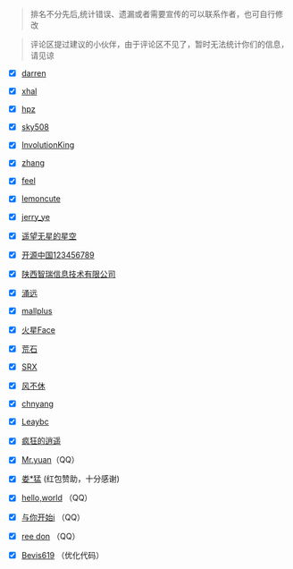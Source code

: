 
> 排名不分先后,统计错误、遗漏或者需要宣传的可以联系作者，也可自行修改

> 评论区提过建议的小伙伴，由于评论区不见了，暂时无法统计你们的信息，请见谅

- [x] [darren](https://gitee.com/ydq)
- [x] [xhal](https://gitee.com/xhal)
- [x] [hpz](https://gitee.com/hpz120)
- [x] [sky508](https://gitee.com/sky508)
- [x] [InvolutionKing](https://gitee.com/wwstudy)
- [x] [zhang](https://gitee.com/xinsen)
- [x] [feel](https://gitee.com/xujiahuim)
- [x] [lemoncute](https://gitee.com/mingkai_lemon)
- [x] [jerry_ye](https://gitee.com/jerry_ye)
- [x] [遥望无星的星空](https://gitee.com/qq1738328987)
- [x] [开源中国123456789](https://gitee.com/objectboy)
- [x] [陕西智瑞信息技术有限公司](https://gitee.com/xionglz)
- [x] [涌远](https://gitee.com/xinjinbao)
- [x] [mallplus](https://gitee.com/catshen)
- [x] [火星Face](https://gitee.com/netlomin)
- [x] [荒石](https://gitee.com/lycvip)
- [x] [SRX](https://gitee.com/GetOver)
- [x] [风不休](https://gitee.com/dreign)
- [x] [chnyang](https://gitee.com/chnyang)
- [x] [Leaybc](https://gitee.com/Leaybc)
- [x] [疯狂的逍遥](https://gitee.com/wlz-xb)
- [x] [Mr.yuan]()（QQ）
- [x] [娄*猛]() (红包赞助，十分感谢)
- [x] [hello,world]() （QQ）
- [x] [与你开始i]() （QQ）
- [x] [ree don]() （QQ）
- [x] [Bevis619](https://gitee.com/yanghuadong) （优化代码）

